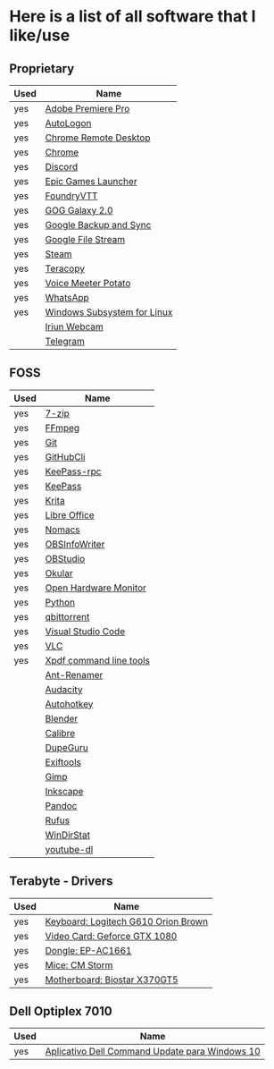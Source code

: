 # Here is a list of all software that I like/use

## Proprietary

| Used | Name                                                                                                                                            |
| ---- | ----------------------------------------------------------------------------------------------------------------------------------------------- |
| yes  | [Adobe Premiere Pro](https://www.adobe.com/products/premiere.html)                                                                              |
| yes  | [AutoLogon](https://docs.microsoft.com/en-us/sysinternals/downloads/autologon)                                                                  |
| yes  | [Chrome Remote Desktop](https://remotedesktop.google.com/access)                                                                                |
| yes  | [Chrome](https://www.google.com/chrome)                                                                                                         |
| yes  | [Discord](https://discord.com)                                                                                                                  |
| yes  | [Epic Games Launcher](https://www.epicgames.com/unrealtournament/download)                                                                      |
| yes  | [FoundryVTT](https://foundryvtt.com)                                                                                                            |
| yes  | [GOG Galaxy 2.0](https://www.gog.com/galaxy)                                                                                                    |
| yes  | [Google Backup and Sync](https://www.google.com/intl/en-GB_ALL/drive/download)                                                                  |
| yes  | [Google File Stream](https://support.google.com/a/answer/7491144?utm_medium=et&utm_source=aboutdrive&utm_content=getstarted&utm_campaign=en_gb) |
| yes  | [Steam](https://store.steampowered.com/about)                                                                                                   |
| yes  | [Teracopy](https://www.codesector.com/teracopy)                                                                                                 |
| yes  | [Voice Meeter Potato](https://www.vb-audio.com/Voicemeeter/potato.htm)                                                                          |
| yes  | [WhatsApp](https://www.whatsapp.com/download)                                                                                                   |
| yes  | [Windows Subsystem for Linux](https://docs.microsoft.com/en-us/windows/wsl/install-win10)                                                       |
|      | [Iriun Webcam](https://iriun.com)                                                                                                               |
|      | [Telegram](https://desktop.telegram.org)                                                                                                        |

## FOSS

| Used | Name                                                                |
| ---- | ------------------------------------------------------------------- |
| yes  | [7-zip](https://www.7-zip.org/download.html)                        |
| yes  | [FFmpeg](https://ffmpeg.org)                                        |
| yes  | [Git](https://git-scm.com/downloads)                                |
| yes  | [GitHubCli](https://cli.github.com)                                 |
| yes  | [KeePass-rpc](https://github.com/kee-org/keepassrpc/releases)       |
| yes  | [KeePass](https://keepass.info/download.html)                       |
| yes  | [Krita](https://krita.org/en/download/krita-desktop)                |
| yes  | [Libre Office](https://www.libreoffice.org/download/download)       |
| yes  | [Nomacs](https://nomacs.org)                                        |
| yes  | [OBSInfoWriter](https://github.com/partouf/OBSInfoWriter)           |
| yes  | [OBStudio](https://obsproject.com/download)                         |
| yes  | [Okular](https://kde.org/applications/office/org.kde.okular)        |
| yes  | [Open Hardware Monitor](https://openhardwaremonitor.org)            |
| yes  | [Python](https://www.python.org/downloads/windows)                  |
| yes  | [qbittorrent](https://www.qbittorrent.org/download.php)             |
| yes  | [Visual Studio Code](https://code.visualstudio.com/download)        |
| yes  | [VLC](https://www.videolan.org/vlc/index.html)                      |
| yes  | [Xpdf command line tools](https://www.xpdfreader.com/download.html) |
|      | [Ant-Renamer](https://antp.be/software/renamer)                     |
|      | [Audacity](https://www.audacityteam.org)                            |
|      | [Autohotkey](https://www.autohotkey.com)                            |
|      | [Blender](https://www.blender.org/download)                         |
|      | [Calibre](https://calibre-ebook.com/download_windows64)             |
|      | [DupeGuru](https://dupeguru.voltaicideas.net)                       |
|      | [Exiftools](https://exiftool.org/index.html)                        |
|      | [Gimp](https://www.gimp.org/downloads)                              |
|      | [Inkscape](https://inkscape.org)                                    |
|      | [Pandoc](https://pandoc.org/installing.html)                        |
|      | [Rufus](https://rufus.ie)                                           |
|      | [WinDirStat](https://windirstat.net/download.html)                  |
|      | [youtube-dl](https://github.com/ytdl-org/youtube-dl)                |

## Terabyte - Drivers

| Used | Name                                                                                                    |
| ---- | ------------------------------------------------------------------------------------------------------- |
| yes  | [Keyboard: Logitech G610 Orion Brown](https://www.logitechg.com/en-us/innovation/g-hub.html)            |
| yes  | [Video Card: Geforce GTX 1080](https://www.nvidia.com/en-us/geforce/geforce-experience/download)        |
| yes  | [Dongle: EP-AC1661](http://www.szedup.com/ep-ac1661)                                                    |
| yes  | [Mice: CM Storm](https://www.coolermaster.com/catalog/peripheral/mice/spawn/#Downloads)                 |
| yes  | [Motherboard: Biostar X370GT5](https://www.biostar.com.tw/app/en/mb/introduction.php?S_ID=873#download) |

## Dell Optiplex 7010

| Used | Name                                                                                                                                    |
| ---- | --------------------------------------------------------------------------------------------------------------------------------------- |
| yes  | [Aplicativo Dell Command Update para Windows 10](https://www.dell.com/support/home/pt-br/product-support/product/optiplex-7010/drivers) |
